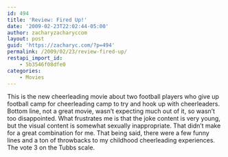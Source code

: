 ```yaml
---
id: 494
title: 'Review: Fired Up!'
date: '2009-02-23T22:02:44-05:00'
author: zacharyzacharyccom
layout: post
guid: 'https://zacharyc.com/?p=494'
permalink: /2009/02/23/review-fired-up/
restapi_import_id:
    - 5b3546f08dfe0
categories:
    - Movies
---
```


This is the new cheerleading movie about two football players who give up football camp for cheerleading camp to try and hook up with cheerleaders. Bottom line, not a great movie, wasn’t expecting much out of it, so wasn’t too disappointed. What frustrates me is that the joke content is very young, but the visual content is somewhat sexually inappropriate. That didn’t make for a great combination for me. That being said, there were a few funny lines and a ton of throwbacks to my childhood cheerleading experiences. The vote 3 on the Tubbs scale.